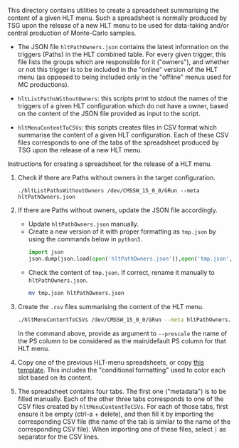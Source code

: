 This directory contains utilities to create a spreadsheet summarising the content of a given HLT menu.
Such a spreadsheet is normally produced by TSG upon the release of a new HLT menu to be used
for data-taking and/or central production of Monte-Carlo samples.

 - The JSON file `hltPathOwners.json` contains
   the latest information on the triggers (Paths) in the HLT combined table.
   For every given trigger, this file lists the groups which are responsible for it ("owners"),
   and whether or not this trigger is to be included in the "online" version of the HLT menu
   (as opposed to being included only in the "offline" menus used for MC productions).

 - `hltListPathsWithoutOwners`:
   this scripts print to stdout the names of the triggers
   of a given HLT configuration which do not have a owner,
   based on the content of the JSON file provided as input to the script.

 - `hltMenuContentToCSVs`:
   this scripts creates files in CSV format which summarise the content of a given HLT configuration.
   Each of these CSV files corresponds to one of the tabs of
   the spreadsheet produced by TSG upon the release of a new HLT menu.

Instructions for creating a spreadsheet for the release of a HLT menu.

 1. Check if there are Paths without owners in the target configuration.
    ```
    ./hltListPathsWithoutOwners /dev/CMSSW_15_0_0/GRun --meta hltPathOwners.json
    ```

 2. If there are Paths without owners, update the JSON file accordingly.
      - Update `hltPathOwners.json` manually.
      - Create a new version of it with proper formatting as `tmp.json` by using the commands below in `python3`.
        ```python
        import json
        json.dump(json.load(open('hltPathOwners.json')),open('tmp.json','w'),sort_keys=True, indent=2)
        ```
      - Check the content of `tmp.json`. If correct, rename it manually to `hltPathOwners.json`.
        ```bash
        mv tmp.json hltPathOwners.json
        ```

 3. Create the `.csv` files summarising the content of the HLT menu.
    ```bash
    ./hltMenuContentToCSVs /dev/CMSSW_15_0_0/GRun --meta hltPathOwners.json --prescale 2p0E34
    ```
    In the command above, provide as argument to `--prescale` the name of the PS column
    to be considered as the main/default PS column for that HLT menu.

 4. Copy one of the previous HLT-menu spreadsheets, or copy
    [this template](https://docs.google.com/spreadsheets/d/11Jubd_1Mgh9bueaQUH4Clc-SpQqZ7q1LaUT_QJa9NOQ).
    This includes the "conditional formatting" used to color each slot based on its content.

 5. The spreadsheet contains four tabs.
    The first one ("metadata") is to be filled manually.
    Each of the other three tabs corresponds to one of the CSV files created by `hltMenuContentToCSVs`.
    For each of those tabs, first ensure it be empty (ctrl-a + delete),
    and then fill it by importing the corresponding CSV file
    (the name of the tab is similar to the name of the corresponding CSV file).
    When importing one of these files, select `|` as separator for the CSV lines.
